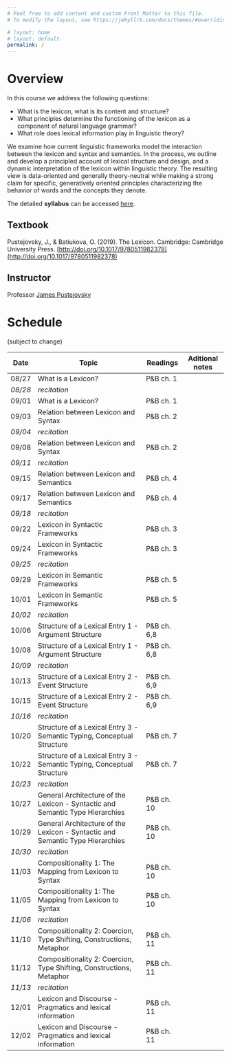 ```yaml
---
# Feel free to add content and custom Front Matter to this file.
# To modify the layout, see https://jekyllrb.com/docs/themes/#overriding-theme-defaults

# layout: home
# layout: default
permalink: /
---
```


# Overview
In this course we address the following questions: 
  * What is the lexicon, what is its content and structure? 
  * What principles determine the functioning of the lexicon as a component of natural language grammar? 
  * What role does lexical information play in linguistic theory? 

We examine how current linguistic frameworks model the interaction between the lexicon and syntax and semantics. In the process, we outline and develop a principled account of lexical structure and design, and a dynamic interpretation of the lexicon within linguistic theory. The resulting view is data-oriented and generally theory-neutral while making a strong claim for specific, generatively oriented principles characterizing the behavior of words and the concepts they denote. 

The detailed **syllabus** can be accessed [here](https://brandeis.box.com/s/551n3o6xtn74ddla3xon3qet57cah933).

## Textbook
Pustejovsky, J., & Batiukova, O. (2019). The Lexicon. Cambridge: Cambridge University Press. [http://doi.org/10.1017/9780511982378](http://doi.org/10.1017/9780511982378)

## Instructor
Professor [James Pustejovsky](mailto:jamesp@brandeis.edu)

# Schedule
(subject to change)

**Date** | **Topic** | **Readings** | **Aditional notes**
-------- | --------- | ------------ | ------------------- 
08/27 | What is a Lexicon? | P&B ch. 1 | 
*08/28* | *recitation* | |
09/01 | What is a Lexicon? | P&B ch. 1 |
09/03 | Relation between Lexicon and Syntax | P&B ch. 2 |
*09/04* | *recitation* | |
09/08 | Relation between Lexicon and Syntax | P&B ch. 2 |
*09/11* | *recitation* | |
09/15 | Relation between Lexicon and Semantics | P&B ch. 4 |
09/17 | Relation between Lexicon and Semantics | P&B ch. 4 |
*09/18* | *recitation* | |
09/22 | Lexicon in Syntactic Frameworks | P&B ch. 3 |
09/24 | Lexicon in Syntactic Frameworks | P&B ch. 3 |
*09/25* | *recitation* | |
09/29 | Lexicon in Semantic Frameworks | P&B ch. 5 |
10/01 | Lexicon in Semantic Frameworks | P&B ch. 5 |
*10/02* | *recitation* | |
10/06 | Structure of a Lexical Entry 1 - Argument Structure | P&B ch. 6,8 |
10/08 | Structure of a Lexical Entry 1 - Argument Structure | P&B ch. 6,8 |
*10/09* | *recitation* | |
10/13 | Structure of a Lexical Entry 2 - Event Structure | P&B ch. 6,9 |
10/15 | Structure of a Lexical Entry 2 - Event Structure | P&B ch. 6,9 |
*10/16* | *recitation* | |
10/20 | Structure of a Lexical Entry 3 - Semantic Typing, Conceptual Structure | P&B ch. 7 |
10/22 | Structure of a Lexical Entry 3 - Semantic Typing, Conceptual Structure | P&B ch. 7 |
*10/23* | *recitation* | |
10/27 | General Architecture of the Lexicon - Syntactic and Semantic Type Hierarchies | P&B ch. 10 |
10/29 | General Architecture of the Lexicon - Syntactic and Semantic Type Hierarchies | P&B ch. 10 |
*10/30* | *recitation* | |
11/03 | Compositionality 1: The Mapping from Lexicon to Syntax | P&B ch. 10 |
11/05 | Compositionality 1: The Mapping from Lexicon to Syntax | P&B ch. 10 |
*11/06* | *recitation* | |
11/10 | Compositionality 2: Coercion, Type Shifting, Constructions, Metaphor | P&B ch. 11 |
11/12 | Compositionality 2: Coercion, Type Shifting, Constructions, Metaphor | P&B ch. 11 |
*11/13* | *recitation* | |
12/01 | Lexicon and Discourse - Pragmatics and lexical information | P&B ch. 11 |
12/02 | Lexicon and Discourse - Pragmatics and lexical information | P&B ch. 11 |
